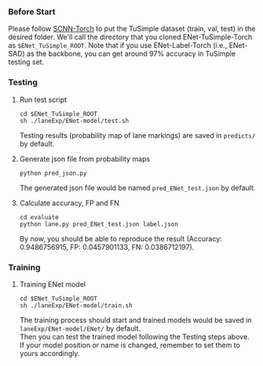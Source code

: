 ### Before Start

Please follow [SCNN-Torch](https://github.com/XingangPan/SCNN) to put the TuSimple dataset (train, val, test) in the desired folder. We'll call the directory that you cloned ENet-TuSimple-Torch as `$ENet_TuSimple_ROOT`. Note that if you use ENet-Label-Torch (i.e., ENet-SAD) as the backbone, you can get around 97% accuracy in TuSimple testing set.

### Testing
1. Run test script
    ```Shell
    cd $ENet_TuSimple_ROOT
    sh ./laneExp/ENet-model/test.sh
    ```
    Testing results (probability map of lane markings) are saved in `predicts/` by default.

2. Generate json file from probability maps
    ```Shell
    python pred_json.py
    ```
    The generated json file would be named `pred_ENet_test.json` by default.

3. Calculate accuracy, FP and FN
    ```Shell
    cd evaluate
    python lane.py pred_ENet_test.json label.json
    ```
    By now, you should be able to reproduce the result (Accuracy: 0.9486756915, FP: 0.0457901133, FN: 0.0386712197).
    
### Training
1. Training ENet model
    ```Shell
    cd $ENet_TuSimple_ROOT
    sh ./laneExp/ENet-model/train.sh
    ```
    The training process should start and trained models would be saved in `laneExp/ENet-model/ENet/` by default.  
    Then you can test the trained model following the Testing steps above. If your model position or name is changed, remember to set them to yours accordingly.

